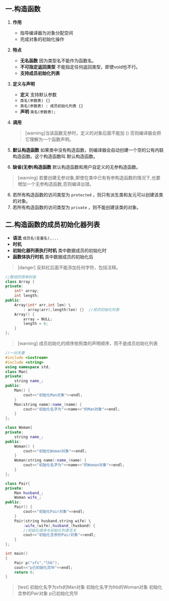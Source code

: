 ## 一.构造函数

1. **作用**

   +	指导编译器为对象分配空间
   +	完成对象的初始化操作

2. **特点** 

   +	**无名函数** 因为类型名不能作为函数名。
   +	**不可指定返回类型** 不能指定任何返回类型，即使void也不行。
   +	**支持成员初始化列表** 

3. **定义与声明**

   +	**定义**  支持默认参数
     +	`类名(参数表) {}`
     +	`类名(参数表) : 成员初始化列表 {}`
   +	**声明** `类名(参数表);`

4. **调用** 

   > [warning]当该函数无参时，定义的对象后面不能加 ()
   > 否则编译器会把它理解为一个函数声明。


5.	**默认构造函数** 如果类中没有构造函数，则编译器会自动创建一个空的公有内联构造函数。这个构造函数叫 默认构造函数。
6.	**缺省(无参)构造函数** 默认构造函数和用户自定义的无参构造函数。

>[warning] 若要创建无参对象,即使在类中已有有参构造函数的情况下,也要增加一个无参构造函数,否则编译出错。

6.	若所有构造函数的访问类型为 `protected` ，则只有派生类和友元可以创建该类的对象。
7.	若所有构造函数的访问类型为 `private` ，则不能创建该类的对象。

## 二.构造函数的成员初始化器列表

+	**语法**	`成员名(变量名),...`
+	**时机** 
  +	**初始化器列表执行时机** 类中数据成员的初始化时
  +	**函数体执行时机** 类中数据成员的初始化后

>[danger] 反斜杠后面不能添加任何字符，包括注释。

```c++
//数组的简单封装
class Array {
private:
	int* array;
	int length;
public:
	Array(int* arr,int len) \
		: array(arr),length(len) {}  //成员初始化列表
	Array() {
		array = NULL;
		length = 0;
	}
};
```

>[warning] 成员初始化的顺序依照类的声明顺序，而不是成员初始化列表

```c++
//一对夫妻
#include <iostream>
#include <string>
using namespace std;
class Man{
private:
	string name_;
public:
	Man() {
		cout<<"初始化Man对象"<<endl;
	}
	Man(string name):name_(name) {
		cout<<"初始化名字为"<<name<<"的Man对象"<<endl;
	}
};

class Woman{
private:
	string name_;
public:
	Woman() {
		cout<<"初始化Woman对象"<<endl;
	}
	Woman(string name):name_(name) {
		cout<<"初始化名字为"<<name<<"的Woman对象"<<endl;
	}
};

class Pair{
private:
	Man husband_;
	Woman wife_;
public:
	Pair() {
		cout<<"初始化Pair对象"<<endl;
	}
	Pair(string husband,string wife) \
		:wife_(wife),husband_(husband) {
		//初始化顺序与初始化列表无关
		cout<<"初始化含参的Pair对象"<<endl;
	}
};

int main()
{
	Pair p("xfs","lhb");
	cout<<"p已初始化完毕"<<endl;
	return 0;
}
```

>[test]
>初始化名字为xfs的Man对象
>初始化名字为lhb的Woman对象
>初始化含参的Pair对象
>p已初始化完毕
